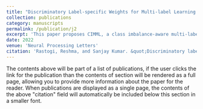 ```yaml
---
title: "Discriminatory Label-specific Weights for Multi-label Learning with Missing Labels"
collection: publications
category: manuscripts
permalink: /publication/j2
excerpt: 'This paper proposes CIMML, a class imbalance-aware multi-label learning method for missing labels that estimates label weights based on observed, absent, and unobserved frequencies, and incorporates these into a weighted loss guided by auxiliary label correlations for improved label completion and classification.'
date: 2022
venue: 'Neural Processing Letters'
citation: 'Rastogi, Reshma, and Sanjay Kumar. &quot;Discriminatory label-specific weights for multi-label learning with missing labels. &quot;<i>Neural Processing Letters (2023).</i>'
---
```


The contents above will be part of a list of publications, if the user clicks the link for the publication than the contents of section will be rendered as a full page, allowing you to provide more information about the paper for the reader. When publications are displayed as a single page, the contents of the above "citation" field will automatically be included below this section in a smaller font.
